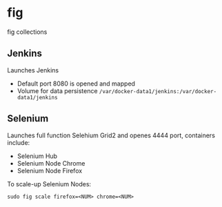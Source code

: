 # fig

fig collections

## Jenkins

Launches Jenkins

 * Default port 8080 is opened and mapped
 * Volume for data persistence ```/var/docker-data1/jenkins:/var/docker-data1/jenkins```

## Selenium

Launches full function Selehium Grid2 and openes 4444 port, containers include:

 * Selenium Hub
 * Selenium Node Chrome
 * Selenium Node Firefox

To scale-up Selenium Nodes:

```
sudo fig scale firefox=<NUM> chrome=<NUM>
```